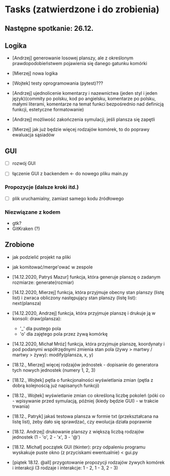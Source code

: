# Tasks (zatwierdzone i do zrobienia)

## Następne spotkanie: 26.12.

## Logika

* [Andrzej] generowanie losowej planszy, ale z określonym prawdopodobieństwem pojawienia się danego gatunku komórki

* [Mierzej] nowa logika 

* [Wojtek] testy oprogramowania (pytest)???

* [Andrzej] ujednolicenie komentarzy i nazewnictwa (jeden styl i jeden język)(commity po polsku, kod po angielsku, komentarze po polsku, małymi literami, komentarze na temat funkci bezpośrednio nad definicją funkcji, estetyczne formatowanie)

* [Andrzej] możliwość zakończenia symulacji, jeśli plansza się zapętli

* [Mierzej] jak już będzie więcej rodzajów komórek, to do poprawy ewaluacja sąsiadów

## GUI

* [ ] rozwój GUI

* [ ] łączenie GUI z backendem <- do nowego pliku main.py

### Propozycje (dalsze kroki itd.)

- [ ] plik uruchamialny, zamiast samego kodu źródłowego

### Niezwiązane z kodem

* gtk?
* GitKraken (?)

## Zrobione

* jak podzielić projekt na pliki
* jak komitować/merge'ować w zespole

* [14.12.2020, Patryś Mazur] funkcja, która generuje planszę o zadanym rozmiarze: generate(rozmiar)

* [14.12.2020, Mierzej] funkcja, która przyjmuje obecny stan planszy (listę list) i zwraca obliczony następujący stan planszy (listę list): next(plansza)

* [14.12.2020, Andrzej] funkcja, która przyjmuje planszę i drukuje ją w konsoli: draw(plansza):
    - '_' dla pustego pola
    - 'o' dla zajętego pola przez żywą komórkę

* [14.12.2020, Michał Mróz] funkcja, która przyjmuje planszę, koordynaty i pod podanymi współrzędnymi zmienia stan pola (żywy > martwy / martwy > żywy): modify(plansza, x, y)

* [18.12., Mierzej] więcej rodzajów jednostek - dopisanie do generatora tych nowych jednostek (numery 1, 2, 3)

* [18.12., Wojtek] pętla o funkcjonalności wyświetlania zmian (pętla z dobrą kolejnością już napisanych funkcji)

* [18.12., Wojtek] wyświetlanie zmian co określoną liczbę pokoleń (póki co - wpisywanie przed symulacją, później (kiedy będzie GUI) - w trakcie trwania)

* [18.12., Patryk] jakaś testowa plansza w formie txt (przekształcana na listę list), żeby dało się sprawdzać, czy ewolucja działa poprawnie

* [18.12. Andrzej] drukowanie planszy z większą liczbą rodzajów jednostek (1 - 'o', 2 - 'x', 3 - '@')

* [18.12. Michał] początek GUI (tkinter): przy odpaleniu programu wyskakuje puste okno (z przyciskami ewentualnie) < gui.py

* [piątek 18.12. @all] przygotowanie propozycji rodzajów żywych komórek i interakcji (3 rodzaje i interakcje: 1 - 2, 1 - 3, 2 - 3)
